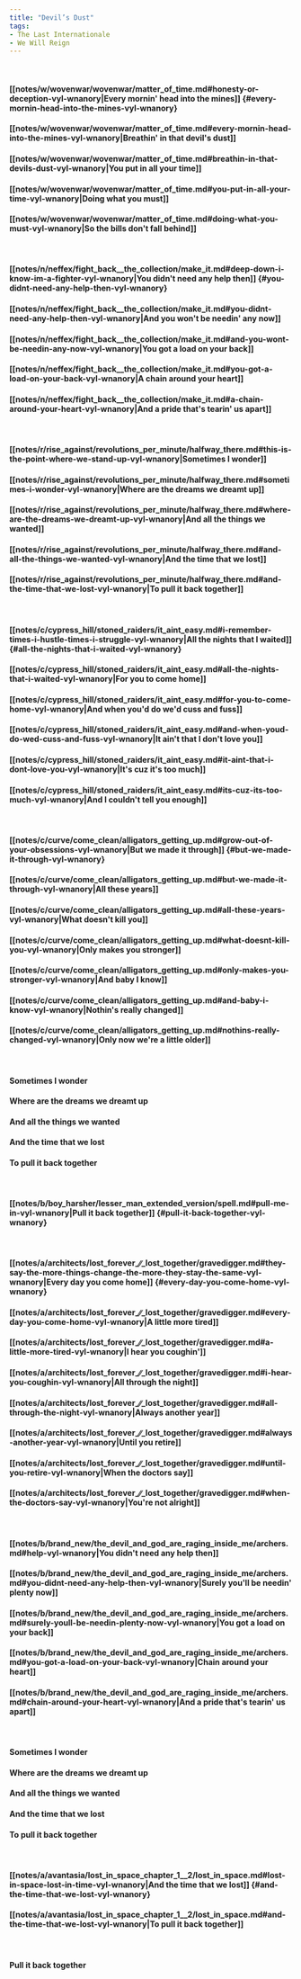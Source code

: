 ```yaml
---
title: "Devil’s Dust"
tags:
- The Last Internationale
- We Will Reign
---
```

&nbsp;
#### [[notes/w/wovenwar/wovenwar/matter_of_time.md#honesty-or-deception-vyl-wnanory|Every mornin' head into the mines]] {#every-mornin-head-into-the-mines-vyl-wnanory}
#### [[notes/w/wovenwar/wovenwar/matter_of_time.md#every-mornin-head-into-the-mines-vyl-wnanory|Breathin' in that devil's dust]]
#### [[notes/w/wovenwar/wovenwar/matter_of_time.md#breathin-in-that-devils-dust-vyl-wnanory|You put in all your time]]
#### [[notes/w/wovenwar/wovenwar/matter_of_time.md#you-put-in-all-your-time-vyl-wnanory|Doing what you must]]
#### [[notes/w/wovenwar/wovenwar/matter_of_time.md#doing-what-you-must-vyl-wnanory|So the bills don't fall behind]]
&nbsp;
#### [[notes/n/neffex/fight_back__the_collection/make_it.md#deep-down-i-know-im-a-fighter-vyl-wnanory|You didn't need any help then]] {#you-didnt-need-any-help-then-vyl-wnanory}
#### [[notes/n/neffex/fight_back__the_collection/make_it.md#you-didnt-need-any-help-then-vyl-wnanory|And you won't be needin' any now]]
#### [[notes/n/neffex/fight_back__the_collection/make_it.md#and-you-wont-be-needin-any-now-vyl-wnanory|You got a load on your back]]
#### [[notes/n/neffex/fight_back__the_collection/make_it.md#you-got-a-load-on-your-back-vyl-wnanory|A chain around your heart]]
#### [[notes/n/neffex/fight_back__the_collection/make_it.md#a-chain-around-your-heart-vyl-wnanory|And a pride that's tearin' us apart]]
&nbsp;
#### [[notes/r/rise_against/revolutions_per_minute/halfway_there.md#this-is-the-point-where-we-stand-up-vyl-wnanory|Sometimes I wonder]]
#### [[notes/r/rise_against/revolutions_per_minute/halfway_there.md#sometimes-i-wonder-vyl-wnanory|Where are the dreams we dreamt up]]
#### [[notes/r/rise_against/revolutions_per_minute/halfway_there.md#where-are-the-dreams-we-dreamt-up-vyl-wnanory|And all the things we wanted]]
#### [[notes/r/rise_against/revolutions_per_minute/halfway_there.md#and-all-the-things-we-wanted-vyl-wnanory|And the time that we lost]]
#### [[notes/r/rise_against/revolutions_per_minute/halfway_there.md#and-the-time-that-we-lost-vyl-wnanory|To pull it back together]]
&nbsp;
#### [[notes/c/cypress_hill/stoned_raiders/it_aint_easy.md#i-remember-times-i-hustle-times-i-struggle-vyl-wnanory|All the nights that I waited]] {#all-the-nights-that-i-waited-vyl-wnanory}
#### [[notes/c/cypress_hill/stoned_raiders/it_aint_easy.md#all-the-nights-that-i-waited-vyl-wnanory|For you to come home]]
#### [[notes/c/cypress_hill/stoned_raiders/it_aint_easy.md#for-you-to-come-home-vyl-wnanory|And when you'd do we'd cuss and fuss]]
#### [[notes/c/cypress_hill/stoned_raiders/it_aint_easy.md#and-when-youd-do-wed-cuss-and-fuss-vyl-wnanory|It ain't that I don't love you]]
#### [[notes/c/cypress_hill/stoned_raiders/it_aint_easy.md#it-aint-that-i-dont-love-you-vyl-wnanory|It's cuz it's too much]]
#### [[notes/c/cypress_hill/stoned_raiders/it_aint_easy.md#its-cuz-its-too-much-vyl-wnanory|And I couldn't tell you enough]]
&nbsp;
#### [[notes/c/curve/come_clean/alligators_getting_up.md#grow-out-of-your-obsessions-vyl-wnanory|But we made it through]] {#but-we-made-it-through-vyl-wnanory}
#### [[notes/c/curve/come_clean/alligators_getting_up.md#but-we-made-it-through-vyl-wnanory|All these years]]
#### [[notes/c/curve/come_clean/alligators_getting_up.md#all-these-years-vyl-wnanory|What doesn't kill you]]
#### [[notes/c/curve/come_clean/alligators_getting_up.md#what-doesnt-kill-you-vyl-wnanory|Only makes you stronger]]
#### [[notes/c/curve/come_clean/alligators_getting_up.md#only-makes-you-stronger-vyl-wnanory|And baby I know]]
#### [[notes/c/curve/come_clean/alligators_getting_up.md#and-baby-i-know-vyl-wnanory|Nothin's really changed]]
#### [[notes/c/curve/come_clean/alligators_getting_up.md#nothins-really-changed-vyl-wnanory|Only now we're a little older]]
&nbsp;
#### Sometimes I wonder
#### Where are the dreams we dreamt up
#### And all the things we wanted
#### And the time that we lost
#### To pull it back together
&nbsp;
#### [[notes/b/boy_harsher/lesser_man_extended_version/spell.md#pull-me-in-vyl-wnanory|Pull it back together]] {#pull-it-back-together-vyl-wnanory}
&nbsp;
#### [[notes/a/architects/lost_forever_∕∕_lost_together/gravedigger.md#they-say-the-more-things-change-the-more-they-stay-the-same-vyl-wnanory|Every day you come home]] {#every-day-you-come-home-vyl-wnanory}
#### [[notes/a/architects/lost_forever_∕∕_lost_together/gravedigger.md#every-day-you-come-home-vyl-wnanory|A little more tired]]
#### [[notes/a/architects/lost_forever_∕∕_lost_together/gravedigger.md#a-little-more-tired-vyl-wnanory|I hear you coughin']]
#### [[notes/a/architects/lost_forever_∕∕_lost_together/gravedigger.md#i-hear-you-coughin-vyl-wnanory|All through the night]]
#### [[notes/a/architects/lost_forever_∕∕_lost_together/gravedigger.md#all-through-the-night-vyl-wnanory|Always another year]]
#### [[notes/a/architects/lost_forever_∕∕_lost_together/gravedigger.md#always-another-year-vyl-wnanory|Until you retire]]
#### [[notes/a/architects/lost_forever_∕∕_lost_together/gravedigger.md#until-you-retire-vyl-wnanory|When the doctors say]]
#### [[notes/a/architects/lost_forever_∕∕_lost_together/gravedigger.md#when-the-doctors-say-vyl-wnanory|You're not alright]]
&nbsp;
#### [[notes/b/brand_new/the_devil_and_god_are_raging_inside_me/archers.md#help-vyl-wnanory|You didn't need any help then]]
#### [[notes/b/brand_new/the_devil_and_god_are_raging_inside_me/archers.md#you-didnt-need-any-help-then-vyl-wnanory|Surely you'll be needin' plenty now]]
#### [[notes/b/brand_new/the_devil_and_god_are_raging_inside_me/archers.md#surely-youll-be-needin-plenty-now-vyl-wnanory|You got a load on your back]]
#### [[notes/b/brand_new/the_devil_and_god_are_raging_inside_me/archers.md#you-got-a-load-on-your-back-vyl-wnanory|Chain around your heart]]
#### [[notes/b/brand_new/the_devil_and_god_are_raging_inside_me/archers.md#chain-around-your-heart-vyl-wnanory|And a pride that's tearin' us apart]]
&nbsp;
#### Sometimes I wonder
#### Where are the dreams we dreamt up
#### And all the things we wanted
#### And the time that we lost
#### To pull it back together
&nbsp;
#### [[notes/a/avantasia/lost_in_space_chapter_1__2/lost_in_space.md#lost-in-space-lost-in-time-vyl-wnanory|And the time that we lost]] {#and-the-time-that-we-lost-vyl-wnanory}
#### [[notes/a/avantasia/lost_in_space_chapter_1__2/lost_in_space.md#and-the-time-that-we-lost-vyl-wnanory|To pull it back together]]
&nbsp;
#### Pull it back together
